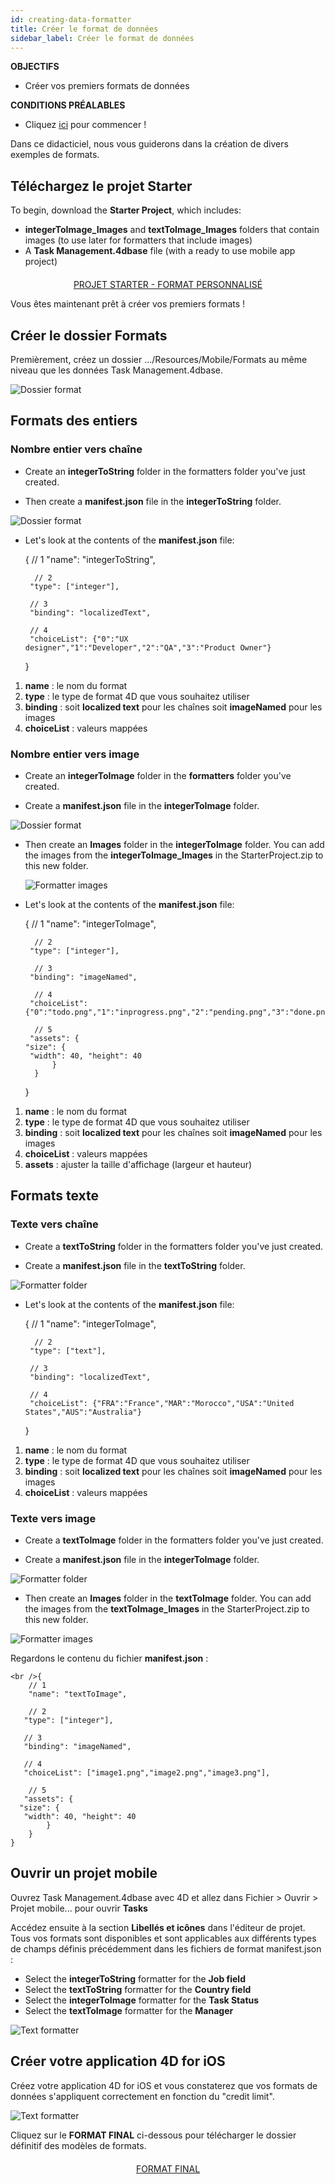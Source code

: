 ```yaml
---
id: creating-data-formatter
title: Créer le format de données
sidebar_label: Créer le format de données
---
```

<div class = "objectives"> 

**OBJECTIFS**

* Créer vos premiers formats de données</div> <div class = "prerequisites"> 

**CONDITIONS PRÉALABLES**

* Cliquez [ici](prerequisites.html) pour commencer !</div> 

Dans ce didacticiel, nous vous guiderons dans la création de divers exemples de formats.

## Téléchargez le projet Starter

To begin, download the **Starter Project**, which includes:

* **integerToImage_Images** and **textToImage_Images** folders that contain images (to use later for formatters that include images)
* A **Task Management.4dbase** file (with a ready to use mobile app project)

<div style="text-align: center; margin-top: 20px">
  <p>
    

<a class="button"
href="../assets/custom-formatter/CustomFormatterStarterProject.zip">PROJET STARTER - FORMAT PERSONNALISÉ</a>

  </p>
</div>

Vous êtes maintenant prêt à créer vos premiers formats !

## Créer le dossier Formats

Premièrement, créez un dossier .../Resources/Mobile/Formats au même niveau que les données Task Management.4dbase.

![Dossier format](assets/custom-formatter/formatter-folder.png)

## Formats des entiers

### Nombre entier vers chaîne

* Create an **integerToString** folder in the formatters folder you've just created.

* Then create a **manifest.json** file in the **integerToString** folder.

![Dossier format](assets/custom-formatter/formatter-folder-integertostring.png)

* Let's look at the contents of the **manifest.json** file:

    {
        // 1
        "name": "integerToString",
    
        // 2
       "type": ["integer"],
    
       // 3
       "binding": "localizedText",
    
       // 4
       "choiceList": {"0":"UX designer","1":"Developer","2":"QA","3":"Product Owner"}
    }
    

1. **name** : le nom du format
2. **type** : le type de format 4D que vous souhaitez utiliser
3. **binding** : soit **localized text** pour les chaînes soit **imageNamed** pour les images
4. **choiceList** : valeurs mappées

### Nombre entier vers image

* Create an **integerToImage** folder in the **formatters** folder you've created.

* Create a **manifest.json** file in the **integerToImage** folder.

![Dossier format](assets/custom-formatter/formatter-folder-integertoimage.png)

* Then create an **Images** folder in the **integerToImage** folder. You can add the images from the **integerToImage_Images** in the StarterProject.zip to this new folder.
    
    ![Formatter images](assets/custom-formatter/formatter-images-integertoimage.png)

* Let's look at the contents of the **manifest.json** file:

    {
        // 1
        "name": "integerToImage",
    
        // 2
       "type": ["integer"],
    
        // 3
       "binding": "imageNamed",
    
        // 4 
       "choiceList": {"0":"todo.png","1":"inprogress.png","2":"pending.png","3":"done.png"},
    
        // 5
       "assets": {
      "size": {
       "width": 40, "height": 40
            }
        }
    }
    

1. **name** : le nom du format
2. **type** : le type de format 4D que vous souhaitez utiliser 
3. **binding** : soit **localized text** pour les chaînes soit **imageNamed** pour les images
4. **choiceList** : valeurs mappées
5. **assets** : ajuster la taille d'affichage (largeur et hauteur)

## Formats texte

### Texte vers chaîne

* Create a **textToString** folder in the formatters folder you've just created.

* Create a **manifest.json** file in the **textToString** folder.

![Formatter folder](assets/custom-formatter/formatter-folder-texttostring.png)

* Let's look at the contents of the **manifest.json** file:

    {
        // 1
        "name": "integerToImage",
    
        // 2
       "type": ["text"],
    
       // 3
       "binding": "localizedText",
    
       // 4
       "choiceList": {"FRA":"France","MAR":"Morocco","USA":"United States","AUS":"Australia"}
    }
    

1. **name** : le nom du format
2. **type** : le type de format 4D que vous souhaitez utiliser
3. **binding** : soit **localized text** pour les chaînes soit **imageNamed** pour les images
4. **choiceList** : valeurs mappées

### Texte vers image

* Create a **textToImage** folder in the formatters folder you've just created.

* Create a **manifest.json** file in the **integerToImage** folder.

![Formatter folder](assets/custom-formatter/formatter-folder-textToImage.png)

* Then create an **Images** folder in the **textToImage** folder. You can add the images from the **textToImage_Images** in the StarterProject.zip to this new folder.

![Formatter images](assets/custom-formatter/formatter-images-textToImage.png)

Regardons le contenu du fichier **manifest.json** :

    <br />{
        // 1
        "name": "textToImage",
    
        // 2
       "type": ["integer"],
    
       // 3
       "binding": "imageNamed",
    
       // 4
       "choiceList": ["image1.png","image2.png","image3.png"],
    
        // 5
       "assets": {
      "size": {
       "width": 40, "height": 40
            }
        }
    }
    
    

## Ouvrir un projet mobile

Ouvrez Task Management.4dbase avec 4D et allez dans Fichier > Ouvrir > Projet mobile... pour ouvrir **Tasks**

Accédez ensuite à la section **Libellés et icônes** dans l'éditeur de projet. Tous vos formats sont disponibles et sont applicables aux différents types de champs définis précédemment dans les fichiers de format manifest.json :

* Select the **integerToString** formatter for the **Job field**
* Select the **textToString** formatter for the **Country field**
* Select the **integerToImage** formatter for the **Task Status**
* Select the **textToImage** formatter for the **Manager**

![Text formatter](assets/custom-formatter/formatters-icons-&-labels.png)

## Créer votre application 4D for iOS

Créez votre application 4D for iOS et vous constaterez que vos formats de données s'appliquent correctement en fonction du "credit limit".

![Text formatter](assets/custom-formatter/formatters-final-result.png)

Cliquez sur le **FORMAT FINAL** ci-dessous pour télécharger le dossier définitif des modèles de formats.

<div style="text-align: center; margin-top: 20px">
  <p>
    

<a class="button"
href="../assets/custom-formatter/CustomFormattersFinalProject.zip">FORMAT FINAL</a>

  </p>
</div>